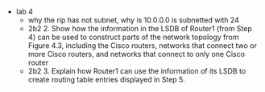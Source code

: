 - lab 4
    - why the rip has not subnet, why is 10.0.0.0 is subnetted with 24
    - 2b2 2. Show how the information in the LSDB of Router1 (from Step 4) can be used to construct parts of the network topology from Figure 4.3, including the Cisco routers, networks that connect two or more Cisco routers, and networks that connect to only one Cisco router
    - 2b2 3. Explain how Router1 can use the information of its LSDB to create routing table entries displayed in Step 5. 